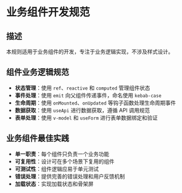# 业务组件开发规范

## 描述
本规则适用于业务组件的开发，专注于业务逻辑实现，不涉及样式设计。

## 组件业务逻辑规范
- **状态管理**：使用 `ref`、`reactive` 和 `computed` 管理组件状态
- **事件处理**：使用 `emit` 向父组件传递事件，命名使用 `kebab-case`
- **生命周期**：使用 `onMounted`、`onUpdated` 等钩子函数处理生命周期事件
- **数据获取**：使用 `useApi` 进行数据获取，遵循 API 调用规范
- **表单处理**：使用 `v-model` 和 `useForm` 进行表单数据绑定和验证

## 业务组件最佳实践
- **单一职责**：每个组件只负责一个业务功能
- **可复用性**：设计可在多个场景下复用的组件
- **可测试性**：组件逻辑应易于单元测试
- **错误处理**：提供完善的错误处理和用户反馈机制
- **加载状态**：实现加载状态和骨架屏